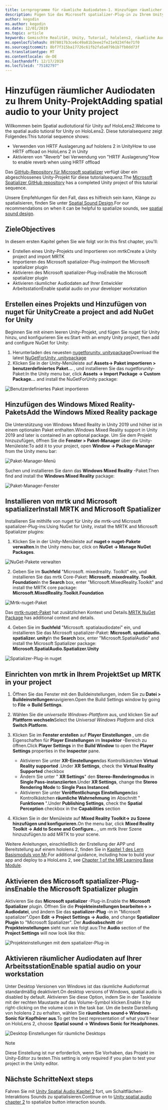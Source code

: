 ```yaml
---
title: Lernprogramme für räumliche Audiodaten-1. Hinzufügen räumlicher Audiodaten zu Ihrem Projekt
description: Fügen Sie das Microsoft spatializer-Plug-in zu Ihrem Unity-Projekt hinzu, um auf hololens 2 HRTF Hardware Offload zuzugreifen.
author: kegodin
ms.author: kegodin
ms.date: 12/01/2019
ms.topic: article
keywords: Gemischte Realität, Unity, Tutorial, hololens2, räumliche Audiodaten
ms.openlocfilehash: 8978017b3ce6c49a81b3eee2fe21e9234f4e71f0
ms.sourcegitcommit: 8bf7f315ba17726c61fb2fa5a079b1b7fb0dd73f
ms.translationtype: MT
ms.contentlocale: de-DE
ms.lasthandoff: 12/17/2019
ms.locfileid: "75182797"
---
```

# <a name="adding-spatial-audio-to-your-unity-project"></a><span data-ttu-id="9b094-105">Hinzufügen räumlicher Audiodaten zu Ihrem Unity-Projekt</span><span class="sxs-lookup"><span data-stu-id="9b094-105">Adding spatial audio to your Unity project</span></span>

<span data-ttu-id="9b094-106">Willkommen beim Spatial audiotutioral für Unity auf HoloLens2.</span><span class="sxs-lookup"><span data-stu-id="9b094-106">Welcome to the spatial audio tutioral for Unity on HoloLens2.</span></span> <span data-ttu-id="9b094-107">Diese tutorialsequenz zeigt Folgendes:</span><span class="sxs-lookup"><span data-stu-id="9b094-107">This tutorial sequence shows:</span></span>
* <span data-ttu-id="9b094-108">Verwenden von HRTF Auslagerung auf hololens 2 in Unity</span><span class="sxs-lookup"><span data-stu-id="9b094-108">How to use HRTF offload on HoloLens 2 in Unity</span></span>
* <span data-ttu-id="9b094-109">Aktivieren von "Reverb" bei Verwendung von "HRTF Auslagerung"</span><span class="sxs-lookup"><span data-stu-id="9b094-109">How to enable reverb when using HRTF offload</span></span>

<span data-ttu-id="9b094-110">Das [GitHub-Repository für Microsoft spatializer](https://github.com/microsoft/spatialaudio-unity) verfügt über ein abgeschlossenes Unity-Projekt für diese tutorialsequenz.</span><span class="sxs-lookup"><span data-stu-id="9b094-110">The [Microsoft Spatializer GitHub repository](https://github.com/microsoft/spatialaudio-unity) has a completed Unity project of this tutorial sequence.</span></span> 

<span data-ttu-id="9b094-111">Unsere Empfehlungen für den Fall, dass es hilfreich sein kann, Klänge zu spatialisieren, finden Sie unter [Spatial Sound Design](https://docs.microsoft.com/windows/mixed-reality/spatial-sound-design).</span><span class="sxs-lookup"><span data-stu-id="9b094-111">For our recommendations on when it can be helpful to spatialize sounds, see [spatial sound design](https://docs.microsoft.com/windows/mixed-reality/spatial-sound-design).</span></span>

## <a name="objectives"></a><span data-ttu-id="9b094-112">Ziele</span><span class="sxs-lookup"><span data-stu-id="9b094-112">Objectives</span></span>
<span data-ttu-id="9b094-113">In diesem ersten Kapitel gehen Sie wie folgt vor:</span><span class="sxs-lookup"><span data-stu-id="9b094-113">In this first chapter, you'll:</span></span>
* <span data-ttu-id="9b094-114">Erstellen eines Unity-Projekts und Importieren von mrtk</span><span class="sxs-lookup"><span data-stu-id="9b094-114">Create a Unity project and import MRTK</span></span>
* <span data-ttu-id="9b094-115">Importieren des Microsoft spatializer-Plug-ins</span><span class="sxs-lookup"><span data-stu-id="9b094-115">Import the Microsoft spatializer plugin</span></span>
* <span data-ttu-id="9b094-116">Aktivieren des Microsoft spatializer-Plug-ins</span><span class="sxs-lookup"><span data-stu-id="9b094-116">Enable the Microsoft spatializer plugin</span></span>
* <span data-ttu-id="9b094-117">Aktivieren räumlicher Audiodaten auf Ihrer Entwickler Arbeitsstation</span><span class="sxs-lookup"><span data-stu-id="9b094-117">Enable spatial audio on your developer workstation</span></span>

## <a name="create-a-project-and-add-nuget-for-unity"></a><span data-ttu-id="9b094-118">Erstellen eines Projekts und Hinzufügen von nuget für Unity</span><span class="sxs-lookup"><span data-stu-id="9b094-118">Create a project and add NuGet for Unity</span></span>
<span data-ttu-id="9b094-119">Beginnen Sie mit einem leeren Unity-Projekt, und fügen Sie nuget für Unity hinzu, und konfigurieren Sie es:</span><span class="sxs-lookup"><span data-stu-id="9b094-119">Start with an empty Unity project, then add and configure NuGet for Unity:</span></span>
1. <span data-ttu-id="9b094-120">Herunterladen des neuesten [nugetforunity. unitypackage](https://github.com/GlitchEnzo/NuGetForUnity/releases/latest)</span><span class="sxs-lookup"><span data-stu-id="9b094-120">Download the latest [NuGetForUnity .unitypackage](https://github.com/GlitchEnzo/NuGetForUnity/releases/latest)</span></span>
2. <span data-ttu-id="9b094-121">Klicken Sie in der Unity-Menüleiste auf **Assets-> Paket importieren > benutzerdefiniertes Paket...** , und installieren Sie das nugetforunity-Paket:</span><span class="sxs-lookup"><span data-stu-id="9b094-121">In the Unity menu bar, click **Assets -> Import Package -> Custom Package...** and install the NuGetForUnity package:</span></span>

![Benutzerdefiniertes Paket importieren](images/spatial-audio/import-custom-package.png)

## <a name="add-the-windows-mixed-reality-package"></a><span data-ttu-id="9b094-123">Hinzufügen des Windows Mixed Reality-Pakets</span><span class="sxs-lookup"><span data-stu-id="9b094-123">Add the Windows Mixed Reality package</span></span>
<span data-ttu-id="9b094-124">Die Unterstützung von Windows Mixed Reality in Unity 2019 und höher ist in einem optionalen Paket enthalten.</span><span class="sxs-lookup"><span data-stu-id="9b094-124">Windows Mixed Reality support in Unity 2019 and later is contained in an optional package.</span></span> <span data-ttu-id="9b094-125">Um Sie dem Projekt hinzuzufügen, öffnen Sie die **Fenster > Paket-Manager** über die Unity-Menüleiste:</span><span class="sxs-lookup"><span data-stu-id="9b094-125">To add it to your project, open **Window -> Package Manager** from the Unity menu bar:</span></span>

![Paket-Manager-Menü](images/spatial-audio/package-manager-menu.png)

<span data-ttu-id="9b094-127">Suchen und installieren Sie dann das **Windows Mixed Reality** -Paket:</span><span class="sxs-lookup"><span data-stu-id="9b094-127">Then find and install the **Windows Mixed Reality** package:</span></span>

![Paket-Manager-Fenster](images/spatial-audio/package-manager-window.png)

## <a name="install-mrtk-and-microsoft-spatializer"></a><span data-ttu-id="9b094-129">Installieren von mrtk und Microsoft spatializer</span><span class="sxs-lookup"><span data-stu-id="9b094-129">Install MRTK and Microsoft Spatializer</span></span>
<span data-ttu-id="9b094-130">Installieren Sie mithilfe von nuget für Unity die mrtk-und Microsoft spatializer-Plug-ins:</span><span class="sxs-lookup"><span data-stu-id="9b094-130">Using NuGet for Unity, install the MRTK and Microsoft Spatializer plugins:</span></span>
1. <span data-ttu-id="9b094-131">Klicken Sie in der Unity-Menüleiste auf **nuget-> nuget-Pakete verwalten**.</span><span class="sxs-lookup"><span data-stu-id="9b094-131">In the Unity menu bar, click on **NuGet -> Manage NuGet Packages**.</span></span>

![NuGet-Pakete verwalten](images/spatial-audio/manage-nuget-packages.png)

2. <span data-ttu-id="9b094-133">Geben Sie im **Suchfeld** "Microsoft. mixedreality. Toolkit" ein, und installieren Sie das mrtk Core-Paket: **Microsoft. mixedreality. Toolkit. Foundation**</span><span class="sxs-lookup"><span data-stu-id="9b094-133">In the **Search** box, enter "Microsoft.MixedReality.Toolkit" and install the MRTK core package: **Microsoft.MixedReality.Toolkit.Foundation**</span></span>

![Mrtk-nuget-Paket](images/spatial-audio/mrtk-nuget-package.png)

<span data-ttu-id="9b094-135">Das [mrtk-nuget-Paket](https://microsoft.github.io/MixedRealityToolkit-Unity/Documentation/MRTKNuGetPackage.html) hat zusätzlichen Kontext und Details.</span><span class="sxs-lookup"><span data-stu-id="9b094-135">[MRTK NuGet Package](https://microsoft.github.io/MixedRealityToolkit-Unity/Documentation/MRTKNuGetPackage.html) has additional context and details.</span></span>

4. <span data-ttu-id="9b094-136">Geben Sie im **Suchfeld** "Microsoft. spatialaudiodatei" ein, und installieren Sie das Microsoft spatializer-Paket: **Microsoft. spatialaudio. spatializer. unity**</span><span class="sxs-lookup"><span data-stu-id="9b094-136">In the **Search** box, enter "Microsoft.SpatialAudio" and install the Microsoft Spatializer package: **Microsoft.SpatialAudio.Spatializer.Unity**</span></span>

![Spatializer-Plug-in nuget](images/spatial-audio/spatializer-plugin-nuget.png)

## <a name="set-up-mrtk-in-your-project"></a><span data-ttu-id="9b094-138">Einrichten von mrtk in Ihrem Projekt</span><span class="sxs-lookup"><span data-stu-id="9b094-138">Set up MRTK in your project</span></span>

1. <span data-ttu-id="9b094-139">Öffnen Sie das Fenster mit den Buildeinstellungen, indem Sie zu **Datei > Buildeinstellungen**navigieren.</span><span class="sxs-lookup"><span data-stu-id="9b094-139">Open the Build Settings window by going to **File -> Build Settings**.</span></span>

2. <span data-ttu-id="9b094-140">Wählen Sie die _universelle Windows-Plattform_ aus, und klicken Sie auf **Plattform wechseln**</span><span class="sxs-lookup"><span data-stu-id="9b094-140">Select the _Universal Windows Platform_ and click **Switch Platform**.</span></span>

3. <span data-ttu-id="9b094-141">Klicken Sie im **Fenster erstellen** auf **Player Einstellungen** , um die Eigenschaften für **Player Einstellungen** im **Inspektor** -Bereich zu öffnen.</span><span class="sxs-lookup"><span data-stu-id="9b094-141">Click **Player Settings** in the **Build Window** to open the **Player Settings** properties in the **Inspector** pane.</span></span>
    * <span data-ttu-id="9b094-142">Aktivieren Sie unter **XR-Einstellungen**das Kontrollkästchen **Virtual Reality supported** .</span><span class="sxs-lookup"><span data-stu-id="9b094-142">Under **XR Settings**, check the **Virtual Reality Supported** checkbox</span></span>
    * <span data-ttu-id="9b094-143">Ändern Sie unter " **XR Settings**" den **Stereo-Renderingmodus** in **Single Pass-instanziierten**.</span><span class="sxs-lookup"><span data-stu-id="9b094-143">Under **XR Settings**, change the **Stereo Rendering Mode** to **Single Pass Instanced**.</span></span>
    * <span data-ttu-id="9b094-144">Aktivieren Sie unter **Veröffentlichungs Einstellungen**das Kontrollkästchen **räumliche Wahrnehmung** im Abschnitt " **Funktionen** ".</span><span class="sxs-lookup"><span data-stu-id="9b094-144">Under **Publishing Settings**, check the **Spatial Perception** checkbox in the **Capabilities** section</span></span>

4. <span data-ttu-id="9b094-145">Klicken Sie in der Menüleiste auf **Mixed Reality Toolkit-> zu Szene hinzufügen und konfigurieren.**</span><span class="sxs-lookup"><span data-stu-id="9b094-145">On the menu bar, click **Mixed Reality Toolkit -> Add to Scene and Configure..**</span></span> <span data-ttu-id="9b094-146">, um mrtk Ihrer Szene hinzuzufügen.</span><span class="sxs-lookup"><span data-stu-id="9b094-146">to add MRTK to your scene.</span></span>

<span data-ttu-id="9b094-147">Weitere Anleitungen, einschließlich der Erstellung der APP und Bereitstellung auf einem hololens 2, finden Sie in [Kapitel 1 des Lern Basismoduls von Mr](mrlearning-base-ch1.md).</span><span class="sxs-lookup"><span data-stu-id="9b094-147">For additional guidance, including how to build your app and deploy to a HoloLens 2, see [Chapter 1 of the MR Learning Base Module](mrlearning-base-ch1.md).</span></span>

## <a name="enable-the-microsoft-spatializer-plugin"></a><span data-ttu-id="9b094-148">Aktivieren des Microsoft spatializer-Plug-ins</span><span class="sxs-lookup"><span data-stu-id="9b094-148">Enable the Microsoft Spatializer plugin</span></span>
<span data-ttu-id="9b094-149">Aktivieren Sie das **Microsoft spatializer** -Plug-in.</span><span class="sxs-lookup"><span data-stu-id="9b094-149">Enable the **Microsoft Spatializer** plugin.</span></span> <span data-ttu-id="9b094-150">Öffnen Sie die **Projekteinstellungen bearbeiten-> > Audiodatei**, und ändern Sie das **spatializer-Plug** -in in "Microsoft spatializer".</span><span class="sxs-lookup"><span data-stu-id="9b094-150">Open **Edit -> Project Settings -> Audio**, and change **Spatializer Plugin** to "Microsoft Spatializer".</span></span> <span data-ttu-id="9b094-151">Der **Audioabschnitt** der **Projekteinstellungen** sieht nun wie folgt aus:</span><span class="sxs-lookup"><span data-stu-id="9b094-151">The **Audio** section of the **Project Settings** will now look like this:</span></span>

![Projekteinstellungen mit dem spatializer-Plug-in](images/spatial-audio/project-settings.png)

## <a name="enable-spatial-audio-on-your-workstation"></a><span data-ttu-id="9b094-153">Aktivieren räumlicher Audiodaten auf Ihrer Arbeitsstation</span><span class="sxs-lookup"><span data-stu-id="9b094-153">Enable spatial audio on your workstation</span></span>
<span data-ttu-id="9b094-154">Unter Desktop Versionen von Windows ist das räumliche Audioformat standardmäßig deaktiviert.</span><span class="sxs-lookup"><span data-stu-id="9b094-154">On desktop versions of Windows, spatial audio is disabled by default.</span></span> <span data-ttu-id="9b094-155">Aktivieren Sie diese Option, indem Sie in der Taskleiste mit der rechten Maustaste auf das Volume-Symbol klicken.</span><span class="sxs-lookup"><span data-stu-id="9b094-155">Enable it by right-clicking on the volume icon in the task bar.</span></span> <span data-ttu-id="9b094-156">Um die beste Darstellung von hololens 2 zu erhalten, wählen Sie **räumliches sound-> Windows-Sonic für Kopfhörer aus**.</span><span class="sxs-lookup"><span data-stu-id="9b094-156">To get the best representation of what you'll hear on HoloLens 2, choose **Spatial sound -> Windows Sonic for Headphones**.</span></span>

![Desktop Einstellungen für räumliche Desktops](images/spatial-audio/desktop-audio-settings.png)

> [!NOTE]
> <span data-ttu-id="9b094-158">Diese Einstellung ist nur erforderlich, wenn Sie Vorhaben, das Projekt im Unity-Editor zu testen.</span><span class="sxs-lookup"><span data-stu-id="9b094-158">This setting is only required if you plan to test your project in the Unity editor.</span></span>

## <a name="next-steps"></a><span data-ttu-id="9b094-159">Nächste Schritte</span><span class="sxs-lookup"><span data-stu-id="9b094-159">Next steps</span></span>
<span data-ttu-id="9b094-160">Fahren Sie mit [Unity Spatial Audio Kapitel 2](unity-spatial-audio-ch2.md) fort, um Schaltflächen-Interaktions Sounds zu spatialisieren.</span><span class="sxs-lookup"><span data-stu-id="9b094-160">Continue on to [Unity spatial audio chapter 2](unity-spatial-audio-ch2.md) to spatialize button interaction sounds.</span></span>

